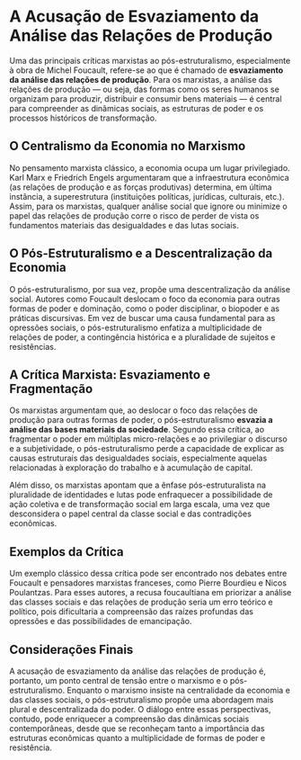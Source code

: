 # A Acusação de Esvaziamento da Análise das Relações de Produção

Uma das principais críticas marxistas ao pós-estruturalismo, especialmente à obra de Michel Foucault, refere-se ao que é chamado de **esvaziamento da análise das relações de produção**. Para os marxistas, a análise das relações de produção — ou seja, das formas como os seres humanos se organizam para produzir, distribuir e consumir bens materiais — é central para compreender as dinâmicas sociais, as estruturas de poder e os processos históricos de transformação.

## O Centralismo da Economia no Marxismo

No pensamento marxista clássico, a economia ocupa um lugar privilegiado. Karl Marx e Friedrich Engels argumentaram que a infraestrutura econômica (as relações de produção e as forças produtivas) determina, em última instância, a superestrutura (instituições políticas, jurídicas, culturais, etc.). Assim, para os marxistas, qualquer análise social que ignore ou minimize o papel das relações de produção corre o risco de perder de vista os fundamentos materiais das desigualdades e das lutas sociais.

## O Pós-Estruturalismo e a Descentralização da Economia

O pós-estruturalismo, por sua vez, propõe uma descentralização da análise social. Autores como Foucault deslocam o foco da economia para outras formas de poder e dominação, como o poder disciplinar, o biopoder e as práticas discursivas. Em vez de buscar uma causa fundamental para as opressões sociais, o pós-estruturalismo enfatiza a multiplicidade de relações de poder, a contingência histórica e a pluralidade de sujeitos e resistências.

## A Crítica Marxista: Esvaziamento e Fragmentação

Os marxistas argumentam que, ao deslocar o foco das relações de produção para outras formas de poder, o pós-estruturalismo **esvazia a análise das bases materiais da sociedade**. Segundo essa crítica, ao fragmentar o poder em múltiplas micro-relações e ao privilegiar o discurso e a subjetividade, o pós-estruturalismo perde a capacidade de explicar as causas estruturais das desigualdades sociais, especialmente aquelas relacionadas à exploração do trabalho e à acumulação de capital.

Além disso, os marxistas apontam que a ênfase pós-estruturalista na pluralidade de identidades e lutas pode enfraquecer a possibilidade de ação coletiva e de transformação social em larga escala, uma vez que desconsidera o papel central da classe social e das contradições econômicas.

## Exemplos da Crítica

Um exemplo clássico dessa crítica pode ser encontrado nos debates entre Foucault e pensadores marxistas franceses, como Pierre Bourdieu e Nicos Poulantzas. Para esses autores, a recusa foucaultiana em priorizar a análise das classes sociais e das relações de produção seria um erro teórico e político, pois dificultaria a compreensão das raízes profundas das opressões e das possibilidades de emancipação.

## Considerações Finais

A acusação de esvaziamento da análise das relações de produção é, portanto, um ponto central de tensão entre o marxismo e o pós-estruturalismo. Enquanto o marxismo insiste na centralidade da economia e das classes sociais, o pós-estruturalismo propõe uma abordagem mais plural e descentralizada do poder. O diálogo entre essas perspectivas, contudo, pode enriquecer a compreensão das dinâmicas sociais contemporâneas, desde que se reconheçam tanto a importância das estruturas econômicas quanto a multiplicidade de formas de poder e resistência.